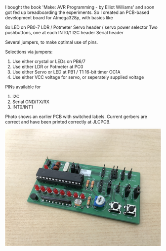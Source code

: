 I bought the book 'Make: AVR Programming - by Elliot Williams' and soon got fed up breadboarding the experiments.
So I created an PCB-based development board for Atmega328p, with basics like 

8x LED on PB0-7
LDR / Potmeter
Servo header / servo power selector 
Two pushbuttons, one at each INT0/1
I2C header 
Serial header 

Several jumpers, to make optimal use of pins.

Selections via jumpers:
1) Use either crystal or LEDs on PB6/7
2) Use either LDR or Potmeter at PC0
3) Use either Servo or LED at PB1 / T1 16-bit timer OC1A
4) Use either VCC voltage for servo, or seperately supplied voltage

PINs available for
1) I2C
2) Serial GND/TX/RX
3) INT0/INT1

Photo shows an earlier PCB with switched labels. Current gerbers are correct and have been printed correctly at JLCPCB.

![](Final.jpg)
